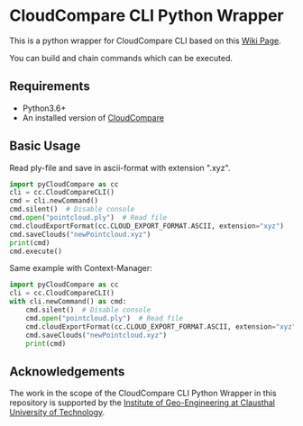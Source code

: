 # CloudCompare CLI Python Wrapper
This is a python wrapper for CloudCompare CLI based on this [Wiki Page](https://www.cloudcompare.org/doc/wiki/index.php?title=Command_line_mode).

You can build and chain commands which can be executed. 

## Requirements
* Python3.6+
* An installed version of [CloudCompare](https://cloudcompare.org/)

## Basic Usage
Read ply-file and save in ascii-format with extension ".xyz".

````python
import pyCloudCompare as cc
cli = cc.CloudCompareCLI()
cmd = cli.newCommand()
cmd.silent()  # Disable console
cmd.open("pointcloud.ply")  # Read file
cmd.cloudExportFormat(cc.CLOUD_EXPORT_FORMAT.ASCII, extension="xyz")
cmd.saveClouds("newPointcloud.xyz")
print(cmd)
cmd.execute()
````

Same example with Context-Manager: 
````python
import pyCloudCompare as cc
cli = cc.CloudCompareCLI()
with cli.newCommand() as cmd:
    cmd.silent()  # Disable console
    cmd.open("pointcloud.ply")  # Read file
    cmd.cloudExportFormat(cc.CLOUD_EXPORT_FORMAT.ASCII, extension="xyz")
    cmd.saveClouds("newPointcloud.xyz")
    print(cmd)
````

## Acknowledgements
The work in the scope of the CloudCompare CLI Python Wrapper in this repository is supported by the [Institute of Geo-Engineering at Clausthal University of Technology](https://www.ige.tu-clausthal.de).

